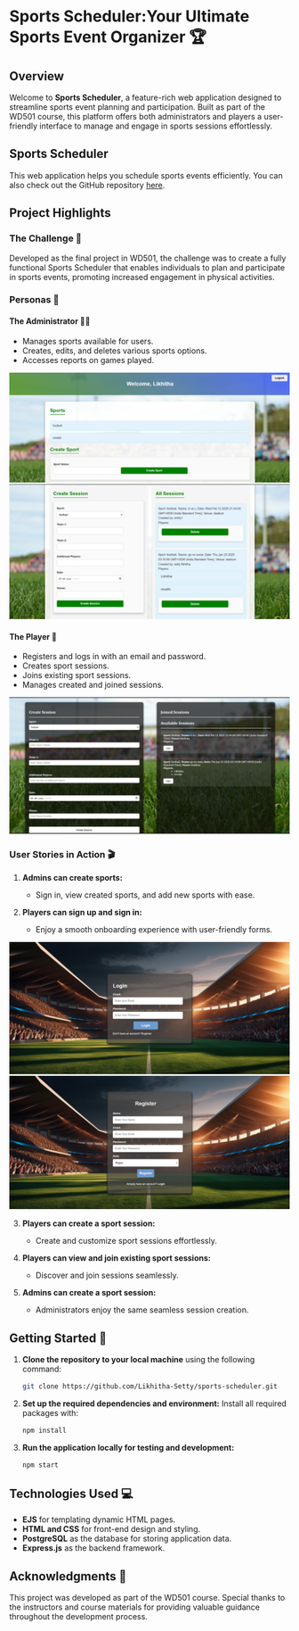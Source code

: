 # Sports Scheduler:Your Ultimate Sports Event Organizer 🏆

## Overview

Welcome to **Sports Scheduler**, a feature-rich web application designed to streamline sports event planning and participation. Built as part of the WD501 course, this platform offers both administrators and players a user-friendly interface to manage and engage in sports sessions effortlessly.

## Sports Scheduler

This web application helps you schedule sports events efficiently. You can also check out the GitHub repository [here](https://github.com/Likhitha-Setty).

## Project Highlights

### The Challenge 🌟

Developed as the final project in WD501, the challenge was to create a fully functional Sports Scheduler that enables individuals to plan and participate in sports events, promoting increased engagement in physical activities.

### Personas 🚀

#### The Administrator 🧑‍💼

- Manages sports available for users.
- Creates, edits, and deletes various sports options.
- Accesses reports on games played.

![Admin Dashboard](admin.png)
![Admin Dashboard](admin2.png)

#### The Player 🏅

- Registers and logs in with an email and password.
- Creates sport sessions.
- Joins existing sport sessions.
- Manages created and joined sessions.

![Player Dashboard](player.png)

### User Stories in Action 🎬

1. **Admins can create sports:**

   - Sign in, view created sports, and add new sports with ease.

2. **Players can sign up and sign in:**

   - Enjoy a smooth onboarding experience with user-friendly forms.

![Login Page](login.png)
![Register Page](register.png)

3. **Players can create a sport session:**

   - Create and customize sport sessions effortlessly.

4. **Players can view and join existing sport sessions:**

   - Discover and join sessions seamlessly.

5. **Admins can create a sport session:**

   - Administrators enjoy the same seamless session creation.

## Getting Started 🚀

1. **Clone the repository to your local machine** using the following command:
   ```bash
   git clone https://github.com/Likhitha-Setty/sports-scheduler.git
   ```
2. **Set up the required dependencies and environment:**
   Install all required packages with:

   ```bash
   npm install
   ```

3. **Run the application locally for testing and development:**
   ```bash
   npm start
   ```

## Technologies Used 💻

- **EJS** for templating dynamic HTML pages.
- **HTML and CSS** for front-end design and styling.
- **PostgreSQL** as the database for storing application data.
- **Express.js** as the backend framework.

## Acknowledgments 🙌

This project was developed as part of the WD501 course. Special thanks to the instructors and course materials for providing valuable guidance throughout the development process.
